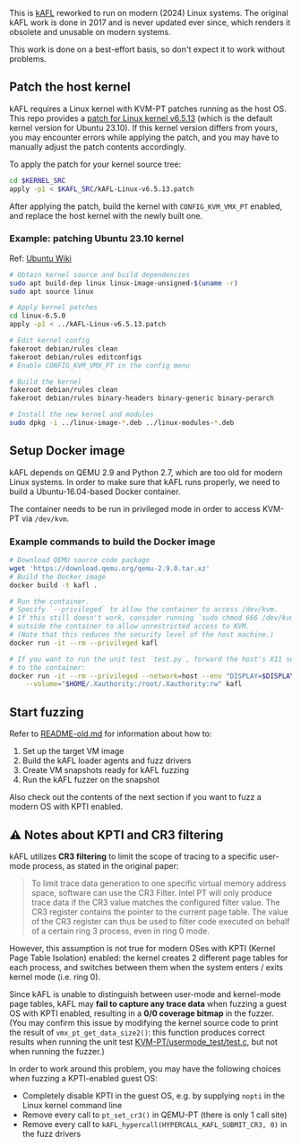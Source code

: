 This is [kAFL](https://github.com/RUB-SysSec/kAFL) reworked to run on modern (2024) Linux systems. The original kAFL work is done in 2017 and is never updated ever since, which renders it obsolete and unusable on modern systems.

This work is done on a best-effort basis, so don't expect it to work without problems.

## Patch the host kernel

kAFL requires a Linux kernel with KVM-PT patches running as the host OS. This repo provides a [patch for Linux kernel v6.5.13](./kAFL-linux-v6.5.13.patch) (which is the default kernel version for Ubuntu 23.10). If this kernel version differs from yours, you may encounter errors while applying the patch, and you may have to manually adjust the patch contents accordingly.

To apply the patch for your kernel source tree:

```sh
cd $KERNEL_SRC
apply -p1 < $KAFL_SRC/kAFL-Linux-v6.5.13.patch
```

After applying the patch, build the kernel with `CONFIG_KVM_VMX_PT` enabled, and replace the host kernel with the newly built one.

### Example: patching Ubuntu 23.10 kernel

Ref: [Ubuntu Wiki](https://wiki.ubuntu.com/Kernel/BuildYourOwnKernel)

```sh
# Obtain kernel source and build dependencies
sudo apt build-dep linux linux-image-unsigned-$(uname -r)
sudo apt source linux

# Apply kernel patches
cd linux-6.5.0
apply -p1 < ../kAFL-Linux-v6.5.13.patch

# Edit kernel config
fakeroot debian/rules clean
fakeroot debian/rules editconfigs
# Enable CONFIG_KVM_VMX_PT in the config menu

# Build the kernel
fakeroot debian/rules clean
fakeroot debian/rules binary-headers binary-generic binary-perarch

# Install the new kernel and modules
sudo dpkg -i ../linux-image-*.deb ../linux-modules-*.deb
```

## Setup Docker image

kAFL depends on QEMU 2.9 and Python 2.7, which are too old for modern Linux systems. In order to make sure that kAFL runs properly, we need to build a Ubuntu-16.04-based Docker container.

The container needs to be run in privileged mode in order to access KVM-PT via `/dev/kvm`.

### Example commands to build the Docker image

```sh
# Download QEMU source code package
wget 'https://download.qemu.org/qemu-2.9.0.tar.xz'
# Build the Docker image
docker build -t kafl .

# Run the container.
# Specify `--privileged` to allow the container to access /dev/kvm.
# If this still doesn't work, consider running `sudo chmod 666 /dev/kvm`
# outside the container to allow unrestricted access to KVM.
# (Note that this reduces the security level of the host machine.)
docker run -it --rm --privileged kafl

# If you want to run the unit test `test.py`, forward the host's X11 server
# to the container:
docker run -it --rm --privileged --network=host --env "DISPLAY=$DISPLAY" \
    --volume="$HOME/.Xauthority:/root/.Xauthority:rw" kafl
```

## Start fuzzing

Refer to [README-old.md](./README-old.md) for information about how to:

1. Set up the target VM image
1. Build the kAFL loader agents and fuzz drivers
1. Create VM snapshots ready for kAFL fuzzing
1. Run the kAFL fuzzer on the snapshot

Also check out the contents of the next section if you want to fuzz a modern OS with KPTI enabled.

## ⚠️ Notes about KPTI and CR3 filtering

kAFL utilizes **CR3 filtering** to limit the scope of tracing to a specific user-mode process, as stated in the original paper:

> To limit trace data generation to one specific virtual memory address space, software can use the CR3 Filter. Intel PT will only produce trace data if the CR3 value matches the configured filter value. The CR3 register contains the pointer to the current page table. The value of the CR3 register can thus be used to filter code executed on behalf of a certain ring 3 process, even in ring 0 mode.

However, this assumption is not true for modern OSes with KPTI (Kernel Page Table Isolation) enabled: the kernel creates 2 different page tables for each process, and switches between them when the system enters / exits kernel mode (i.e. ring 0).

Since kAFL is unable to distinguish between user-mode and kernel-mode page tables, kAFL may **fail to capture any trace data** when fuzzing a guest OS with KPTI enabled, resulting in a **0/0 coverage bitmap** in the fuzzer. (You may confirm this issue by modifying the kernel source code to print the result of `vmx_pt_get_data_size2()`: this function produces correct results when running the unit test [KVM-PT/usermode_test/test.c](./KVM-PT/usermode_test/test.c), but not when running the fuzzer.)

In order to work around this problem, you may have the following choices when fuzzing a KPTI-enabled guest OS:

- Completely disable KPTI in the guest OS, e.g. by supplying `nopti` in the Linux kernel command line
- Remove every call to `pt_set_cr3()` in QEMU-PT (there is only 1 call site)
- Remove every call to `kAFL_hypercall(HYPERCALL_KAFL_SUBMIT_CR3, 0)` in the fuzz drivers
